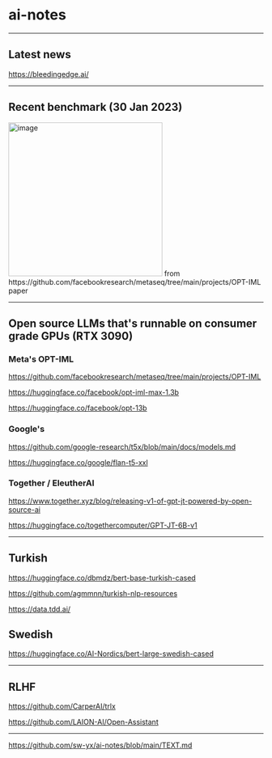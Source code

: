 # ai-notes

---

## Latest news

https://bleedingedge.ai/

---

## Recent benchmark (30 Jan 2023)

<img width="304" alt="image" src="https://user-images.githubusercontent.com/42962282/216824026-fd713e27-bca2-49d5-ba36-5249903c7811.png">
from https://github.com/facebookresearch/metaseq/tree/main/projects/OPT-IML paper

---

## Open source LLMs that's runnable on consumer grade GPUs (RTX 3090)

### Meta's OPT-IML
https://github.com/facebookresearch/metaseq/tree/main/projects/OPT-IML

https://huggingface.co/facebook/opt-iml-max-1.3b

https://huggingface.co/facebook/opt-13b


### Google's 
https://github.com/google-research/t5x/blob/main/docs/models.md

https://huggingface.co/google/flan-t5-xxl


### Together / EleutherAI
https://www.together.xyz/blog/releasing-v1-of-gpt-jt-powered-by-open-source-ai

https://huggingface.co/togethercomputer/GPT-JT-6B-v1

---


## Turkish

https://huggingface.co/dbmdz/bert-base-turkish-cased

https://github.com/agmmnn/turkish-nlp-resources

https://data.tdd.ai/


## Swedish

https://huggingface.co/AI-Nordics/bert-large-swedish-cased

---

## RLHF

https://github.com/CarperAI/trlx

https://github.com/LAION-AI/Open-Assistant


---

https://github.com/sw-yx/ai-notes/blob/main/TEXT.md
